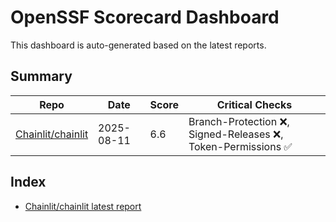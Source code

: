 # OpenSSF Scorecard Dashboard

This dashboard is auto-generated based on the latest reports.

## Summary

| Repo | Date | Score | Critical Checks |
|------|------|-------|-----------------|
| [Chainlit/chainlit](https://github.com/Chainlit/chainlit) | 2025-08-11 | 6.6 | Branch-Protection ❌, Signed-Releases ❌, Token-Permissions ✅ |

## Index

- [Chainlit/chainlit latest report](./scorecard-reports/Chainlit_chainlit/2025-08-11-report.json)